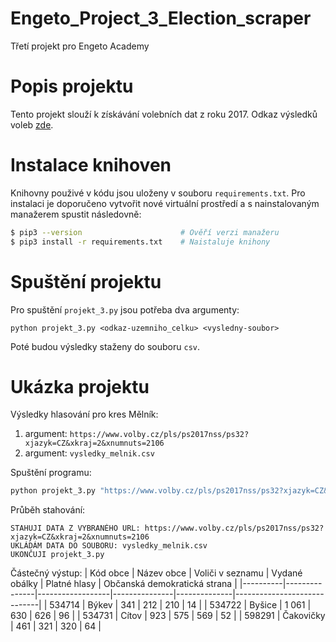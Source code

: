 # Engeto_Project_3_Election_scraper
Třetí projekt pro Engeto Academy

# Popis projektu
Tento projekt slouží k získávání volebních dat z roku 2017. Odkaz výsledků voleb [zde](https://www.volby.cz/pls/ps2017nss/ps3?xjazyk=CZ). 

# Instalace knihoven
Knihovny použivé v kódu jsou uloženy v souboru `requirements.txt`. Pro instalaci je doporučeno vytvořit nové virtuální prostředí
a s nainstalovaným manažerem spustit následovně:

```bash
$ pip3 --version                      # Ověří verzi manažeru
$ pip3 install -r requirements.txt    # Naistaluje knihony
```

# Spuštění projektu
Pro spuštění `projekt_3.py` jsou potřeba dva argumenty:

`python projekt_3.py <odkaz-uzemniho_celku> <vysledny-soubor>`

Poté budou výsledky staženy do souboru `csv`.

# Ukázka projektu
Výsledky hlasování pro kres Mělník:
1. argument: `https://www.volby.cz/pls/ps2017nss/ps32?xjazyk=CZ&xkraj=2&xnumnuts=2106`
2. argument: `vysledky_melnik.csv`

Spuštění programu:

```bash
python projekt_3.py "https://www.volby.cz/pls/ps2017nss/ps32?xjazyk=CZ&xkraj=2&xnumnuts=2106" "vysledky_melnik.csv"
```

Průběh stahování:

```
STAHUJI DATA Z VYBRANÉHO URL: https://www.volby.cz/pls/ps2017nss/ps32?xjazyk=CZ&xkraj=2&xnumnuts=2106 
UKLÁDÁM DATA DO SOUBORU: vysledky_melnik.csv 
UKONČUJI projekt_3.py
```

Částečný výstup:
| Kód obce | Název obce    | Voliči v seznamu | Vydané obálky | Platné hlasy | Občanská demokratická strana |
|----------|---------------|------------------|---------------|--------------|-----------------------------|
| 534714   | Býkev         | 341              | 212           | 210          | 14                          |
| 534722   | Byšice        | 1 061            | 630           | 626          | 96                          |
| 534731   | Cítov         | 923              | 575           | 569          | 52                          |
| 598291   | Čakovičky     | 461              | 321           | 320          | 64                          |


